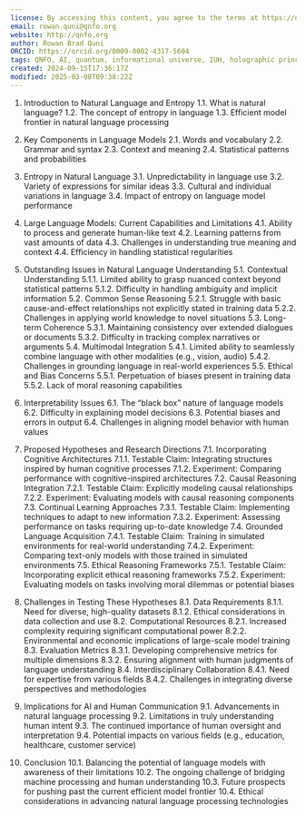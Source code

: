 ```yaml
---
license: By accessing this content, you agree to the terms at https://qnfo.org/LICENSE
email: rowan.quni@qnfo.org
website: http://qnfo.org
author: Rowan Brad Quni
ORCID: https://orcid.org/0009-0002-4317-5604
tags: QNFO, AI, quantum, informational universe, IUH, holographic principle
created: 2024-09-15T17:36:17Z
modified: 2025-03-08T09:38:22Z
---
```


1. Introduction to Natural Language and Entropy
   1.1. What is natural language?
   1.2. The concept of entropy in language
   1.3. Efficient model frontier in natural language processing

2. Key Components in Language Models
   2.1. Words and vocabulary
   2.2. Grammar and syntax
   2.3. Context and meaning
   2.4. Statistical patterns and probabilities

3. Entropy in Natural Language
   3.1. Unpredictability in language use
   3.2. Variety of expressions for similar ideas
   3.3. Cultural and individual variations in language
   3.4. Impact of entropy on language model performance

4. Large Language Models: Current Capabilities and Limitations
   4.1. Ability to process and generate human-like text
   4.2. Learning patterns from vast amounts of data
   4.3. Challenges in understanding true meaning and context
   4.4. Efficiency in handling statistical regularities

5. Outstanding Issues in Natural Language Understanding
   5.1. Contextual Understanding
      5.1.1. Limited ability to grasp nuanced context beyond statistical patterns
      5.1.2. Difficulty in handling ambiguity and implicit information
   5.2. Common Sense Reasoning
      5.2.1. Struggle with basic cause-and-effect relationships not explicitly stated in training data
      5.2.2. Challenges in applying world knowledge to novel situations
   5.3. Long-term Coherence
      5.3.1. Maintaining consistency over extended dialogues or documents
      5.3.2. Difficulty in tracking complex narratives or arguments
   5.4. Multimodal Integration
      5.4.1. Limited ability to seamlessly combine language with other modalities (e.g., vision, audio)
      5.4.2. Challenges in grounding language in real-world experiences
   5.5. Ethical and Bias Concerns
      5.5.1. Perpetuation of biases present in training data
      5.5.2. Lack of moral reasoning capabilities

6. Interpretability Issues
   6.1. The “black box” nature of language models
   6.2. Difficulty in explaining model decisions
   6.3. Potential biases and errors in output
   6.4. Challenges in aligning model behavior with human values

7. Proposed Hypotheses and Research Directions
   7.1. Incorporating Cognitive Architectures
      7.1.1. Testable Claim: Integrating structures inspired by human cognitive processes
      7.1.2. Experiment: Comparing performance with cognitive-inspired architectures
   7.2. Causal Reasoning Integration
      7.2.1. Testable Claim: Explicitly modeling causal relationships
      7.2.2. Experiment: Evaluating models with causal reasoning components
   7.3. Continual Learning Approaches
      7.3.1. Testable Claim: Implementing techniques to adapt to new information
      7.3.2. Experiment: Assessing performance on tasks requiring up-to-date knowledge
   7.4. Grounded Language Acquisition
      7.4.1. Testable Claim: Training in simulated environments for real-world understanding
      7.4.2. Experiment: Comparing text-only models with those trained in simulated environments
   7.5. Ethical Reasoning Frameworks
      7.5.1. Testable Claim: Incorporating explicit ethical reasoning frameworks
      7.5.2. Experiment: Evaluating models on tasks involving moral dilemmas or potential biases

8. Challenges in Testing These Hypotheses
   8.1. Data Requirements
      8.1.1. Need for diverse, high-quality datasets
      8.1.2. Ethical considerations in data collection and use
   8.2. Computational Resources
      8.2.1. Increased complexity requiring significant computational power
      8.2.2. Environmental and economic implications of large-scale model training
   8.3. Evaluation Metrics
      8.3.1. Developing comprehensive metrics for multiple dimensions
      8.3.2. Ensuring alignment with human judgments of language understanding
   8.4. Interdisciplinary Collaboration
      8.4.1. Need for expertise from various fields
      8.4.2. Challenges in integrating diverse perspectives and methodologies

9. Implications for AI and Human Communication
   9.1. Advancements in natural language processing
   9.2. Limitations in truly understanding human intent
   9.3. The continued importance of human oversight and interpretation
   9.4. Potential impacts on various fields (e.g., education, healthcare, customer service)

10. Conclusion
    10.1. Balancing the potential of language models with awareness of their limitations
    10.2. The ongoing challenge of bridging machine processing and human understanding
    10.3. Future prospects for pushing past the current efficient model frontier
    10.4. Ethical considerations in advancing natural language processing technologies
